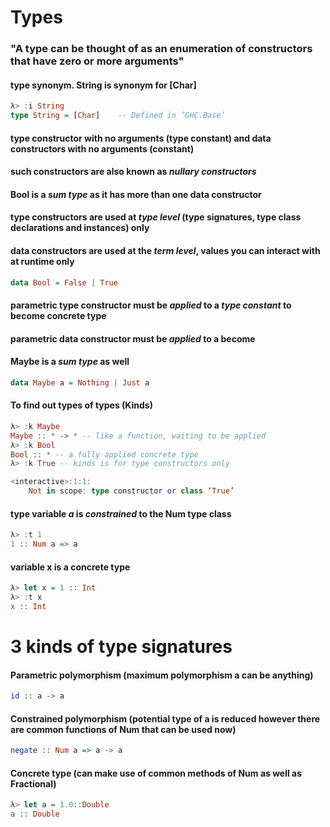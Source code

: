 # Types
### "A type can be thought of as an enumeration of constructors that have zero or more arguments"

#### type synonym. String is synonym for [Char]
```haskell
λ> :i String
type String = [Char]    -- Defined in ‘GHC.Base’
```

#### type constructor with no arguments (type constant) and data constructors with no arguments (constant)
#### such constructors are also known as *nullary constructors*
#### Bool is a *sum type* as it has more than one data constructor
#### type constructors are used at *type level* (type signatures, type class declarations and instances) only
#### data constructors are used at the *term level*, values you can interact with at runtime only
````haskell
data Bool = False | True
````

#### parametric type constructor must be *applied* to a *type constant* to become concrete type
#### parametric data constructor must be *applied* to a become
#### Maybe is a *sum type* as well
```haskell
data Maybe a = Nothing | Just a
```

#### To find out types of types (Kinds)
```haskell
λ> :k Maybe
Maybe :: * -> * -- like a function, waiting to be applied
λ> :k Bool
Bool :: * -- a fully applied concrete type
λ> :k True -- kinds is for type constructors only

<interactive>:1:1:
    Not in scope: type constructor or class ‘True’
```


#### **type variable** *a* is *constrained* to the Num **type class**
```haskell
λ> :t 1
1 :: Num a => a
```

#### variable x is a **concrete type**
```haskell
λ> let x = 1 :: Int
λ> :t x
x :: Int
```

# 3 kinds of type signatures

#### Parametric polymorphism (maximum polymorphism a can be anything)
```haskell
id :: a -> a
```
#### Constrained polymorphism (potential type of a is reduced however there are common functions of Num that can be used now)
```haskell
negate :: Num a => a -> a
```
#### Concrete type (can make use of common methods of Num as well as Fractional)
```haskell
λ> let a = 1.0::Double
a :: Double
```
